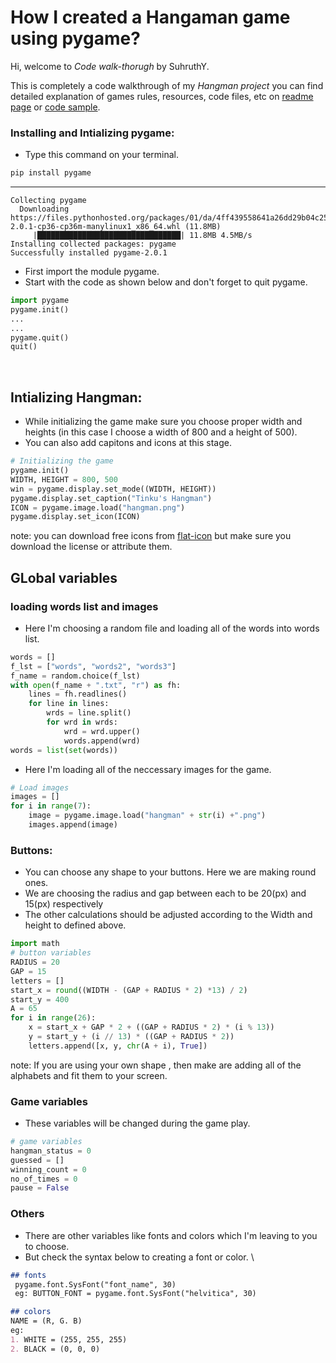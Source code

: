 # How I created a Hangaman game using pygame?
Hi, welcome to *Code walk-thorugh* by SuhruthY.

This is completely a code walkthrough of my *Hangman project* you can find detailed explanation of games rules, resources, code files, etc on [readme page](https://suhruthy.github.io/FirstFifty/) or [code sample](https://github.com/SuhruthY/FirstFifty/blob/master/Hangman/hangman.py).
&nbsp;
### Installing  and Intializing pygame:
- Type this command on your terminal.
```python
pip install pygame
```
---
```
Collecting pygame
  Downloading https://files.pythonhosted.org/packages/01/da/4ff439558641a26dd29b04c25947e6c0ace041f56b2aa2ef1134edab06b8/pygame-2.0.1-cp36-cp36m-manylinux1_x86_64.whl (11.8MB)
     |████████████████████████████████| 11.8MB 4.5MB/s 
Installing collected packages: pygame
Successfully installed pygame-2.0.1
```
- First import the module pygame.
- Start with the code as shown below and don't forget to quit pygame.
```python
import pygame
pygame.init()
...
...
pygame.quit()
quit()
```
&nbsp;
## Intializing Hangman:
- While  initializing the game make sure you choose proper width and heights (in this case I choose a width of 800 and a height of 500).
- You can also add capitons and icons at this stage. 
```python 
# Initializing the game
pygame.init()
WIDTH, HEIGHT = 800, 500
win = pygame.display.set_mode((WIDTH, HEIGHT))
pygame.display.set_caption("Tinku's Hangman")
ICON = pygame.image.load("hangman.png")
pygame.display.set_icon(ICON)
```
note: you can download free icons from [flat-icon](https://www.flaticon.com/) but make sure you download the license or attribute them.
&nbsp;
## GLobal variables
### loading words list and images
- Here I'm choosing a random file and loading all of the words into words list.
```python
words = []
f_lst = ["words", "words2", "words3"]
f_name = random.choice(f_lst)
with open(f_name + ".txt", "r") as fh:
    lines = fh.readlines()
    for line in lines:
        wrds = line.split()
        for wrd in wrds:
            wrd = wrd.upper()
            words.append(wrd)
words = list(set(words))
``` 
- Here I'm loading all of the neccessary images for the game.
```python 
# Load images
images = []
for i in range(7):
    image = pygame.image.load("hangman" + str(i) +".png")
    images.append(image)
```
### Buttons:
- You can choose any shape to your buttons. Here we are making round ones.
- We are choosing the radius and gap between each to be 20(px) and 15(px) respectively
- The other calculations should be adjusted according to the Width and height to defined above.
``` python
import math
# button variables
RADIUS = 20
GAP = 15
letters = []
start_x = round((WIDTH - (GAP + RADIUS * 2) *13) / 2)
start_y = 400
A = 65
for i in range(26):
    x = start_x + GAP * 2 + ((GAP + RADIUS * 2) * (i % 13))
    y = start_y + (i // 13) * ((GAP + RADIUS * 2))
    letters.append([x, y, chr(A + i), True])
```
note: If you are using your own shape , then make are adding all of the alphabets and fit them to your screen.
### Game variables
- These variables will be changed during the game play.
```python
# game variables
hangman_status = 0
guessed = []
winning_count = 0
no_of_times = 0
pause = False
```
### Others
- There are other variables like fonts and colors which I'm leaving to you to choose.
- But check the syntax below to creating a font or color. \
```markdown
## fonts
 pygame.font.SysFont("font_name", 30)
 eg: BUTTON_FONT = pygame.font.SysFont("helvitica", 30)

## colors
NAME = (R, G. B)
eg: 
1. WHITE = (255, 255, 255)
2. BLACK = (0, 0, 0)
```

